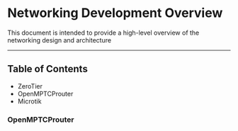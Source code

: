 # Networking Development Overview

This document is intended to provide a high-level overview of the networking design and architecture

---

## Table of Contents

- ZeroTier
- OpenMPTCProuter
- Microtik

### OpenMPTCProuter